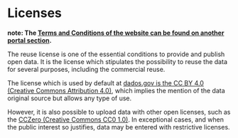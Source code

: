 # Licenses

**note: The [Terms and Conditions of the website can be found on another portal section](https://dados.gov.pt/pt/docs/terms/).**

The reuse license is one of the essential conditions to provide and publish open data. It is the license which stipulates the possibility to reuse the data for several purposes, including the commercial reuse.

The license which is used by default at [dados.gov is the CC BY 4.0 (Creative Commons Attribution 4.0)](https://creativecommons.org/licenses/by/4.0/legalcode "CC BY 4.0"), which implies the mention of the data original source but allows any type of use.

However, it is also possible to upload data with other open licenses, such as the [CCZero (Creative Commons CC0 1.0)](https://creativecommons.org/publicdomain/zero/1.0/legalcode "CCZero"). In exceptional cases, and when the public interest so justifies, data may be entered with restrictive licenses.
